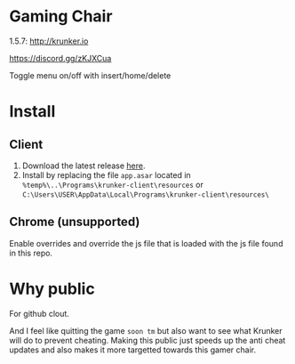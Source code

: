 # Gaming Chair
1.5.7: http://krunker.io

https://discord.gg/zKJXCua

Toggle menu on/off with insert/home/delete

# Install

## Client
1. Download the latest release [here](https://github.com/hrt/GamingChair/releases/download/1.0/app.asar).
2. Install by replacing the file ```app.asar``` located in ```%temp%\..\Programs\krunker-client\resources``` or ```C:\Users\USER\AppData\Local\Programs\krunker-client\resources\```

## Chrome (unsupported)
Enable overrides and override the js file that is loaded with the js file found in this repo.


# Why public
For github clout.

And I feel like quitting the game ```soon tm``` but also want to see what Krunker will do to prevent cheating. Making this public just speeds up the anti cheat updates and also makes it more targetted towards this gamer chair.
